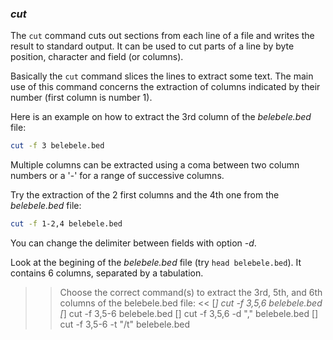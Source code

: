 ### *cut*

The `cut` command cuts out sections from each line of a file and writes the result to standard output. 
It can be used to cut parts of a line by byte position, character and field (or columns). 

Basically the `cut` command slices the lines to extract some text.
The main use of this command concerns the extraction of columns indicated by their number (first column is number 1).

Here is an example on how to extract the 3rd column of the _belebele.bed_ file:

```bash
cut -f 3 belebele.bed
```

Multiple columns can be extracted using a coma between two column numbers or a '-' for a range of successive columns.

Try the extraction of the 2 first columns and the 4th one from the _belebele.bed_ file:

```bash
cut -f 1-2,4 belebele.bed
```

You can change the delimiter between fields with option _-d_. 

Look at the begining of the _belebele.bed_ file (try `head belebele.bed`). 
It contains 6 columns, separated by a tabulation.

>> Choose the correct command(s) to extract the 3rd, 5th, and 6th columns of the belebele.bed file: <<
[*] cut -f 3,5,6 belebele.bed
[*] cut -f 3,5-6 belebele.bed
[] cut -f 3,5,6 -d "," belebele.bed
[] cut -f 3,5-6 -t "/t" belebele.bed





